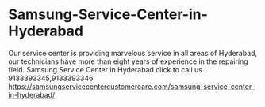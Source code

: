 # Samsung-Service-Center-in-Hyderabad
 Our service center is providing marvelous service in all areas of Hyderabad, our technicians have more than eight years of experience in the repairing field. Samsung Service Center in Hyderabad click to call us : 9133393345,9133393346 https://samsungservicecentercustomercare.com/samsung-service-center-in-hyderabad/
